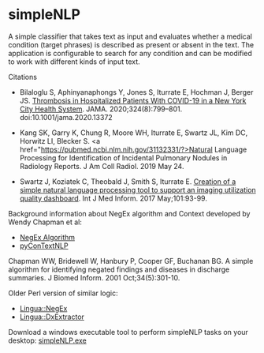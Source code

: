 # simpleNLP
A simple classifier that takes text as input and evaluates whether a medical condition (target phrases) is described as present or absent in the text. The application is configurable to search for any condition and can be modified to work with different kinds of input text.

Citations
* Bilaloglu S, Aphinyanaphongs Y, Jones S, Iturrate E, Hochman J, Berger JS. <a href="https://pubmed.ncbi.nlm.nih.gov/32702090/">Thrombosis in Hospitalized Patients With COVID-19 in a New York City Health System</a>. JAMA. 2020;324(8):799–801. doi:10.1001/jama.2020.13372

* Kang SK, Garry K, Chung R, Moore WH, Iturrate E, Swartz JL, Kim DC, Horwitz LI, Blecker S. <a href="https://pubmed.ncbi.nlm.nih.gov/31132331/?>Natural Language Processing for Identification of Incidental Pulmonary Nodules in Radiology Reports</a>. J Am Coll Radiol. 2019 May 24. 

* Swartz J, Koziatek C, Theobald J, Smith S, Iturrate E. <a href="https://pubmed.ncbi.nlm.nih.gov/28347453/">Creation of a simple natural language processing tool to support an imaging utilization quality dashboard</a>. Int J Med Inform. 2017 May;101:93-99.

Background information about NegEx algorithm and Context developed by Wendy Chapman et al:
* <a href="https://code.google.com/archive/p/negex/">NegEx Algorithm</a>
* <a href="https://pypi.org/project/pyConTextNLP/">pyConTextNLP</a>

Chapman WW, Bridewell W, Hanbury P, Cooper GF, Buchanan BG.
A simple algorithm for identifying negated findings and diseases in discharge summaries.
J Biomed Inform. 2001 Oct;34(5):301-10.

Older Perl version of similar logic:
* <a href="https://metacpan.org/release/OSLER/Lingua-NegEx-0.10/view/lib/Lingua/NegEx.pm">Lingua::NegEx</a>
* <a href="https://metacpan.org/release/OSLER/Lingua-DxExtractor-1.08/view/lib/Lingua/DxExtractor.pm">Lingua::DxExtractor</a>

Download a windows executable tool to perform simpleNLP tasks on your desktop: <a href="http://www.iturrate.com/simpleNLP">simpleNLP.exe</a>
